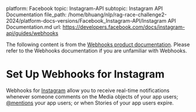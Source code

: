platform: Facebook
topic: Instagram-API
subtopic: Instagram API Documentation
file_path: /home/bhuang/nlp/rag-race-challenge2-2024/platform-docs-versions/Facebook_Instagram-API/Instagram API Documentation.md
url: https://developers.facebook.com/docs/instagram-api/guides/webhooks

The following content is from the [Webhooks product documentation](https://developers.facebook.com/docs/graph-api/webhooks). Please refer to the Webhooks documentation if you are unfamiliar with Webhooks.

# Set Up Webhooks for Instagram

Webhooks for [Instagram](https://developers.facebook.com/docs/instagram-api) allow you to receive real-time notifications whenever someone comments on the Media objects of your app users; [@mentions](https://developers.facebook.com/docs/pages/mentions) your app users; or when Stories of your app users expire.

[](#)